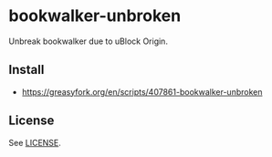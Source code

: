 # bookwalker-unbroken

Unbreak bookwalker due to uBlock Origin.

## Install

* https://greasyfork.org/en/scripts/407861-bookwalker-unbroken

## License

See [LICENSE](LICENSE).

